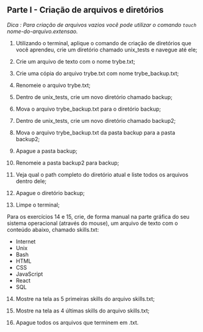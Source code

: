 ## Parte I - Criação de arquivos e diretórios

_Dica : Para criação de arquivos vazios você pode utilizar o comando `touch` nome-do-arquivo.extensao._

1. Utilizando o terminal, aplique o comando de criação de diretórios que você aprendeu, crie um diretório chamado unix_tests e navegue até ele;

2. Crie um arquivo de texto com o nome trybe.txt;

3. Crie uma cópia do arquivo trybe.txt com nome trybe_backup.txt;

4. Renomeie o arquivo trybe.txt;

5. Dentro de unix_tests, crie um novo diretório chamado backup;

6. Mova o arquivo trybe_backup.txt para o diretório backup;

7. Dentro de unix_tests, crie um novo diretório chamado backup2;

8. Mova o arquivo trybe_backup.txt da pasta backup para a pasta backup2;

9. Apague a pasta backup;

10. Renomeie a pasta backup2 para backup;

11. Veja qual o path completo do diretório atual e liste todos os arquivos dentro dele;

12. Apague o diretório backup;

13. Limpe o terminal;

Para os exercícios 14 e 15, crie, de forma manual na parte gráfica do seu sistema operacional (através do mouse), um arquivo de texto com o conteúdo abaixo, chamado skills.txt:

* Internet
* Unix
* Bash
* HTML
* CSS
* JavaScript
* React
* SQL

14. Mostre na tela as 5 primeiras skills do arquivo skills.txt;

15. Mostre na tela as 4 últimas skills do arquivo skills.txt;

16. Apague todos os arquivos que terminem em .txt.

